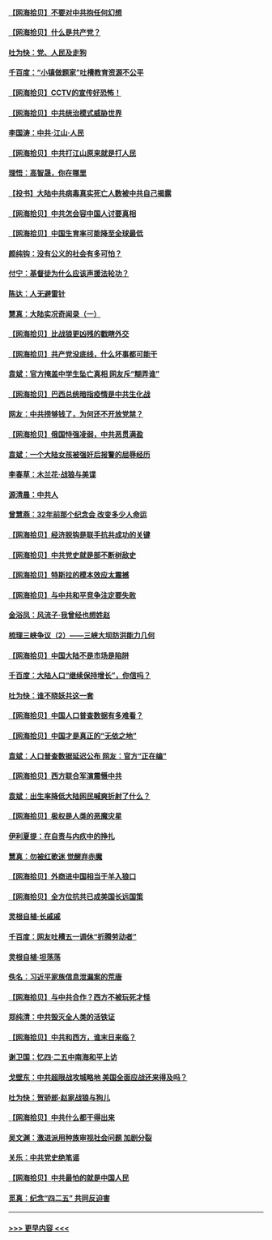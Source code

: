 #### [【网海拾贝】不要对中共抱任何幻想](../pages/nsc993/n12965222.md?t=05211952) 
#### [【网海拾贝】什么是共产党？](../pages/nsc993/n12962781.md?t=05211952) 
#### [吐为快：党、人民及走狗](../pages/nsc993/n12962747.md?t=05211952) 
#### [千百度：“小镇做题家”吐槽教育资源不公平](../pages/nsc993/n12962705.md?t=05211952) 
#### [【网海拾贝】CCTV的宣传好恐怖！](../pages/nsc993/n12959984.md?t=05211952) 
#### [【网海拾贝】中共统治模式威胁世界](../pages/nsc993/n12957622.md?t=05211952) 
#### [李国涛：中共‧江山‧人民](../pages/nsc993/n12957502.md?t=05211952) 
#### [【网海拾贝】中共打江山原来就是打人民](../pages/nsc993/n12954345.md?t=05211952) 
#### [理悟：高智晟，你在哪里](../pages/nsc993/n12953115.md?t=05211952) 
#### [【投书】大陆中共病毒真实死亡人数被中共自己揭露](../pages/nsc993/n12953050.md?t=05211952) 
#### [【网海拾贝】中共怎会容中国人讨要真相](../pages/nsc993/n12952161.md?t=05211952) 
#### [【网海拾贝】中国生育率可能降至全球最低](../pages/nsc993/n12948793.md?t=05211952) 
#### [颜纯钩：没有公义的社会有多可怕？](../pages/nsc993/n12947626.md?t=05211952) 
#### [付宁：基督徒为什么应该声援法轮功？](../pages/nsc993/n12947233.md?t=05211952) 
#### [陈达：人无避雷针](../pages/nsc993/n12947098.md?t=05211952) 
#### [慧真：大陆实况奇闻录（一）](../pages/nsc993/n12945811.md?t=05211952) 
#### [【网海拾贝】比战狼更凶残的戳瞎外交](../pages/nsc993/n12945717.md?t=05211952) 
#### [【网海拾贝】共产党没底线，什么坏事都可能干](../pages/nsc993/n12942090.md?t=05211952) 
#### [袁斌：官方掩盖中学生坠亡真相 网友斥“糊弄谁”](../pages/nsc993/n12942029.md?t=05211952) 
#### [【网海拾贝】巴西总统暗指疫情是中共生化战](../pages/nsc993/n12938999.md?t=05211952) 
#### [网友：中共捞够钱了，为何还不开放党禁？](../pages/nsc993/n12938952.md?t=05211952) 
#### [【网海拾贝】俄国恃强凌弱，中共恶贯满盈](../pages/nsc993/n12936626.md?t=05211952) 
#### [袁斌：一个大陆女孩被强奸后报警的屈辱经历](../pages/nsc993/n12936547.md?t=05211952) 
#### [李春草：木兰花·战狼与美谍](../pages/nsc993/n12935995.md?t=05211952) 
#### [源清晨：中共人](../pages/nsc993/n12935589.md?t=05211952) 
#### [曾慧燕：32年前那个纪念会 改变多少人命运](../pages/nsc993/n12934233.md?t=05211952) 
#### [【网海拾贝】经济脱钩是联手抗共成功的关键](../pages/nsc993/n12934176.md?t=05211952) 
#### [【网海拾贝】中共党史就是部不断树敌史](../pages/nsc993/n12932844.md?t=05211952) 
#### [【网海拾贝】特斯拉的模本效应太震撼](../pages/nsc993/n12925626.md?t=05211952) 
#### [【网海拾贝】与中共和平竞争注定要失败](../pages/nsc993/n12923326.md?t=05211952) 
#### [金浴凤：风流子‧我曾经也想姓赵](../pages/nsc993/n12920911.md?t=05211952) 
#### [梳理三峡争议（2）——三峡大坝防洪能力几何](../pages/nsc993/n12920173.md?t=05211952) 
#### [【网海拾贝】中国大陆不是市场是陷阱](../pages/nsc993/n12920143.md?t=05211952) 
#### [千百度：大陆人口“继续保持增长”，你信吗？](../pages/nsc993/n12918946.md?t=05211952) 
#### [吐为快：谁不晓妖共这一套](../pages/nsc993/n12918941.md?t=05211952) 
#### [【网海拾贝】中国人口普查数据有多难看？](../pages/nsc993/n12917822.md?t=05211952) 
#### [【网海拾贝】中国才是真正的“无依之地”](../pages/nsc993/n12915845.md?t=05211952) 
#### [袁斌：人口普查数据延迟公布 网友：官方“正在编”](../pages/nsc993/n12915748.md?t=05211952) 
#### [【网海拾贝】西方联合军演震慑中共](../pages/nsc993/n12913466.md?t=05211952) 
#### [袁斌：出生率降低大陆网民喊爽折射了什么？](../pages/nsc993/n12913365.md?t=05211952) 
#### [【网海拾贝】极权是人类的恶魔灾星](../pages/nsc993/n12910697.md?t=05211952) 
#### [伊利夏提：在自责与内疚中的挣扎](../pages/nsc993/n12910493.md?t=05211952) 
#### [慧真：勿被红歌迷 觉醒弃赤魔](../pages/nsc993/n12910485.md?t=05211952) 
#### [【网海拾贝】外商进中国相当于羊入狼口](../pages/nsc993/n12908274.md?t=05211952) 
#### [【网海拾贝】全方位抗共已成美国长远国策](../pages/nsc993/n12906878.md?t=05211952) 
#### [灵根自植‧长戚戚](../pages/nsc993/n12905585.md?t=05211952) 
#### [千百度：网友吐槽五一调休“折腾劳动者”](../pages/nsc993/n12905934.md?t=05211952) 
#### [灵根自植‧坦荡荡](../pages/nsc993/n12905562.md?t=05211952) 
#### [佚名：习近平家族信息泄漏案的荒唐](../pages/nsc993/n12904705.md?t=05211952) 
#### [【网海拾贝】与中共合作？西方不被玩死才怪](../pages/nsc993/n12903873.md?t=05211952) 
#### [郑纯清：中共毁灭全人类的活铁证](../pages/nsc993/n12903785.md?t=05211952) 
#### [【网海拾贝】中共和西方，谁末日来临？](../pages/nsc993/n12903482.md?t=05211952) 
#### [谢卫国：忆四‧二五中南海和平上访](../pages/nsc993/n12902192.md?t=05211952) 
#### [戈壁东：中共超限战攻城略地 美国全面应战还来得及吗？](../pages/nsc993/n12902297.md?t=05211952) 
#### [吐为快：贺骄郎‧赵家战狼与狗儿](../pages/nsc993/n12902280.md?t=05211952) 
#### [【网海拾贝】中共什么都干得出来](../pages/nsc993/n12897500.md?t=05211952) 
#### [吴文渊：激进派用种族审视社会问题 加剧分裂](../pages/nsc993/n12893881.md?t=05211952) 
#### [关乐：中共党史绝笔谣](../pages/nsc993/n12897270.md?t=05211952) 
#### [【网海拾贝】中共最怕的就是中国人民](../pages/nsc993/n12894705.md?t=05211952) 
#### [觅真：纪念“四二五” 共同反迫害](../pages/nsc993/n12894553.md?t=05211952) 

----
#### [ >>> 更早内容 <<< ](../indexes/nsc993-earlier.md)
